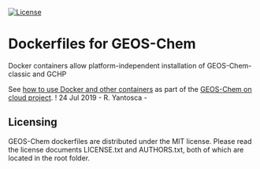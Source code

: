 [![License](https://img.shields.io/badge/License-MIT-blue.svg)](https://github.com/geoschem/geos-chem-docker/blob/master/LICENSE.txt)

# Dockerfiles for GEOS-Chem

Docker containers allow platform-independent installation of GEOS-Chem-classic and GCHP

See [how to use Docker and other containers](https://cloud-gc.readthedocs.io/en/latest/chapter03_advanced-tutorial/container.html) as part of the [GEOS-Chem on cloud project](http://cloud.geos-chem.org).
!  24 Jul 2019 - R. Yantosca -

## Licensing

GEOS-Chem dockerfiles are distributed under the MIT license.  Please read
the license documents LICENSE.txt and AUTHORS.txt, both of which are
located in the root folder.